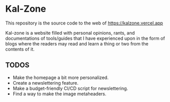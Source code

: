 # Kal-Zone
This repository is the source code to the web of https://kalzone.vercel.app

Kal-zone is a website filled with personal opinions, rants, and documentations of tools/guides that I have experienced upon in the form of blogs where the readers may read and learn a thing or two from the contents of it.

## TODOS
- Make the homepage a bit more personalized.
- Create a newslettering feature.
- Make a budget-friendly CI/CD script for newslettering.
- Find a way to make the image metaheaders.